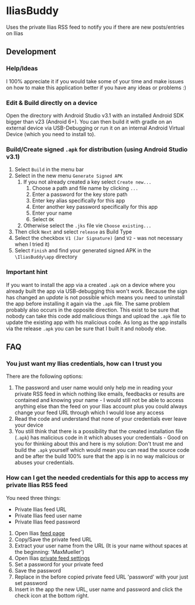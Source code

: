 # IliasBuddy
Uses the private Ilias RSS feed to notify you if there are new posts/entries on Ilias

## Development

### Help/Ideas
I 100% appreciate it if you would take some of your time and make issues on how to make this application better if you have any ideas or problems :)

### Edit & Build directly on a device
Open the directory with Android Studio v3.1 with an installed Android SDK bigger than v23 (Android 6+).
You can then build it with gradle on an external device via USB-Debugging or run it on an internal Android Virtual Device (which you need to install to).

### Build/Create signed `.apk` for distribution (using Android Studio v3.1)
1. Select `Build` in the menu bar
2. Select in the new menu `Generate Signed APK`
   1. If you not already created a key select `Create new...`
      1. Choose a path and file name by clicking `...`
      2. Enter a password for the key store path
      3. Enter key alias specifically for this app
      4. Enter another key password specifically for this app 
      5. Enter your name
      6. Select `OK`
   2. Otherwise select the `.jks` file vie `Choose existing...`
3. Then click `Next` and select `release` as Build Type
4. Select the checkbox `V1 (Jar Signature)` (and `V2` - was not necessary when I tried it)
5. Select `Finish` and find your generated signed APK in the `\IliasBuddy\app` directory

### Important hint
If you want to install the app via a created `.apk` on a device where you already built the app via USB-debugging this won't work.
Because the sign has changed an *update* is not possible which means you need to uninstall the app before installing it again via the `.apk` file. The same problem probably also occurs in the opposite direction.
This exist to be sure that nobody can take this code add malicious things and upload the `.apk` file to update the existing app with his malicious code. As long as the app installs via the release `.apk` you can be sure that I built it and nobody else.

## FAQ

### You just want my Ilias credentials, how can I trust you
There are the following options:
1. The password and user name would only help me in reading your private RSS feed in which nothing like emails, feedbacks or results are contained and knowing your name - I would still not be able to access anything else than the feed on your Ilias account plus you could always change your feed URL through which I would lose any access
1. Read the code and understand that none of your credentials ever leave your device
1. You still think that there is a possibility that the created installation file (`.apk`) has malicious code in it which abuses your credentials - Good on you for thinking about this and here is my solution: Don't trust me and build the `.apk` yourself which would mean you can read the source code and be after the build 100% sure that the app is in no way malicious or abuses your credentials.

### How can I get the needed credentials for this app to access my private Ilias RSS feed
You need three things:
- Private Ilias feed URL
- Private Ilias feed user name
- Private Ilias feed password

1. Open Ilias [feed page](https://ilias3.uni-stuttgart.de/ilias.php?view=0&col_side=right&block_type=pdnews&cmd=showFeedUrl&cmdClass=ilpdnewsblockgui&cmdNode=sh:6b:rv&baseClass=ilPersonalDesktopGUI#il_mhead_t_focus)
2. Copy/Save the private feed URL
3. Extract your user name from the URL (It is your name without spaces at the beginning: 'MaxMueller')
4. Open Ilias [private feed settings](https://ilias3.uni-stuttgart.de/ilias.php?view=0&col_side=right&block_type=pdnews&cmd=editSettings&cmdClass=ilpdnewsblockgui&cmdNode=sh:6b:rv&baseClass=ilPersonalDesktopGUI#il_mhead_t_focus)
5. Set a password for your private feed
6. Save the password
7. Replace in the before copied private feed URL 'password' with your just set password
8. Insert in the app the new URL, user name and password and click the check icon at the bottom right.
